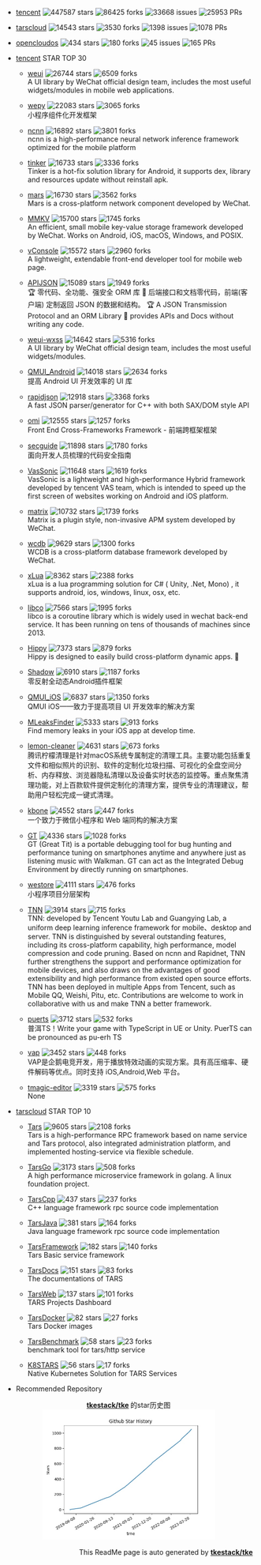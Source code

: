 
+ [tencent](https://github.com/tencent)
![447587 stars](https://img.shields.io/badge/Stars-447587-green)
![86425 forks](https://img.shields.io/badge/Forks-86425-green)
![33668 issues](https://img.shields.io/badge/Issues-33668-green)
![25953 PRs](https://img.shields.io/badge/PRs-25953-green)

+ [tarscloud](https://github.com/tarscloud)
![14543 stars](https://img.shields.io/badge/Stars-14543-green)
![3530 forks](https://img.shields.io/badge/Forks-3530-green)
![1398 issues](https://img.shields.io/badge/Issues-1398-green)
![1078 PRs](https://img.shields.io/badge/PRs-1078-green)

+ [opencloudos](https://github.com/opencloudos)
![434 stars](https://img.shields.io/badge/Stars-434-green)
![180 forks](https://img.shields.io/badge/Forks-180-green)
![45 issues](https://img.shields.io/badge/Issues-45-green)
![165 PRs](https://img.shields.io/badge/PRs-165-green)



+ [tencent](https://github.com/tencent) STAR TOP 30
    
    + [weui](https://github.com/tencent/weui) 
    ![26744 stars](https://img.shields.io/badge/Stars-26744-green)
    ![6509 forks](https://img.shields.io/badge/Forks-6509-green)  
    A UI library by WeChat official design team, includes the most useful widgets/modules in mobile web applications.
    
    + [wepy](https://github.com/tencent/wepy) 
    ![22083 stars](https://img.shields.io/badge/Stars-22083-green)
    ![3065 forks](https://img.shields.io/badge/Forks-3065-green)  
    小程序组件化开发框架
    
    + [ncnn](https://github.com/tencent/ncnn) 
    ![16892 stars](https://img.shields.io/badge/Stars-16892-green)
    ![3801 forks](https://img.shields.io/badge/Forks-3801-green)  
    ncnn is a high-performance neural network inference framework optimized for the mobile platform
    
    + [tinker](https://github.com/tencent/tinker) 
    ![16733 stars](https://img.shields.io/badge/Stars-16733-green)
    ![3336 forks](https://img.shields.io/badge/Forks-3336-green)  
    Tinker is a hot-fix solution library for Android, it supports dex, library and resources update without reinstall apk.
    
    + [mars](https://github.com/tencent/mars) 
    ![16730 stars](https://img.shields.io/badge/Stars-16730-green)
    ![3562 forks](https://img.shields.io/badge/Forks-3562-green)  
    Mars is a cross-platform network component  developed by WeChat.
    
    + [MMKV](https://github.com/tencent/MMKV) 
    ![15700 stars](https://img.shields.io/badge/Stars-15700-green)
    ![1745 forks](https://img.shields.io/badge/Forks-1745-green)  
    An efficient, small mobile key-value storage framework developed by WeChat. Works on Android, iOS, macOS, Windows, and POSIX.
    
    + [vConsole](https://github.com/tencent/vConsole) 
    ![15572 stars](https://img.shields.io/badge/Stars-15572-green)
    ![2960 forks](https://img.shields.io/badge/Forks-2960-green)  
    A lightweight, extendable front-end developer tool for mobile web page.
    
    + [APIJSON](https://github.com/tencent/APIJSON) 
    ![15089 stars](https://img.shields.io/badge/Stars-15089-green)
    ![1949 forks](https://img.shields.io/badge/Forks-1949-green)  
    🏆 零代码、全功能、强安全 ORM 库 🚀 后端接口和文档零代码，前端(客户端) 定制返回 JSON 的数据和结构。 🏆 A JSON Transmission Protocol and an ORM Library 🚀  provides APIs and Docs without writing any code.
    
    + [weui-wxss](https://github.com/tencent/weui-wxss) 
    ![14642 stars](https://img.shields.io/badge/Stars-14642-green)
    ![5316 forks](https://img.shields.io/badge/Forks-5316-green)  
    A UI library by WeChat official design team, includes the most useful widgets/modules.
    
    + [QMUI_Android](https://github.com/tencent/QMUI_Android) 
    ![14018 stars](https://img.shields.io/badge/Stars-14018-green)
    ![2634 forks](https://img.shields.io/badge/Forks-2634-green)  
    提高 Android UI 开发效率的 UI 库
    
    + [rapidjson](https://github.com/tencent/rapidjson) 
    ![12918 stars](https://img.shields.io/badge/Stars-12918-green)
    ![3368 forks](https://img.shields.io/badge/Forks-3368-green)  
    A fast JSON parser/generator for C++ with both SAX/DOM style API
    
    + [omi](https://github.com/tencent/omi) 
    ![12555 stars](https://img.shields.io/badge/Stars-12555-green)
    ![1257 forks](https://img.shields.io/badge/Forks-1257-green)  
     Front End Cross-Frameworks Framework - 前端跨框架框架
    
    + [secguide](https://github.com/tencent/secguide) 
    ![11898 stars](https://img.shields.io/badge/Stars-11898-green)
    ![1780 forks](https://img.shields.io/badge/Forks-1780-green)  
    面向开发人员梳理的代码安全指南
    
    + [VasSonic](https://github.com/tencent/VasSonic) 
    ![11648 stars](https://img.shields.io/badge/Stars-11648-green)
    ![1619 forks](https://img.shields.io/badge/Forks-1619-green)  
    VasSonic is a lightweight and high-performance Hybrid framework developed by tencent VAS team, which is intended to speed up the first screen of websites working on Android and iOS platform. 
    
    + [matrix](https://github.com/tencent/matrix) 
    ![10732 stars](https://img.shields.io/badge/Stars-10732-green)
    ![1739 forks](https://img.shields.io/badge/Forks-1739-green)  
    Matrix is a plugin style, non-invasive APM system developed by WeChat.
    
    + [wcdb](https://github.com/tencent/wcdb) 
    ![9629 stars](https://img.shields.io/badge/Stars-9629-green)
    ![1300 forks](https://img.shields.io/badge/Forks-1300-green)  
    WCDB is a cross-platform database framework developed by WeChat.
    
    + [xLua](https://github.com/tencent/xLua) 
    ![8362 stars](https://img.shields.io/badge/Stars-8362-green)
    ![2388 forks](https://img.shields.io/badge/Forks-2388-green)  
    xLua is a lua programming solution for  C# ( Unity, .Net, Mono) , it supports android, ios, windows, linux, osx, etc.
    
    + [libco](https://github.com/tencent/libco) 
    ![7566 stars](https://img.shields.io/badge/Stars-7566-green)
    ![1995 forks](https://img.shields.io/badge/Forks-1995-green)  
    libco is a coroutine library which is widely used in wechat  back-end service. It has been running on tens of thousands of machines since 2013.
    
    + [Hippy](https://github.com/tencent/Hippy) 
    ![7373 stars](https://img.shields.io/badge/Stars-7373-green)
    ![879 forks](https://img.shields.io/badge/Forks-879-green)  
    Hippy is designed to easily build cross-platform dynamic apps. 👏
    
    + [Shadow](https://github.com/tencent/Shadow) 
    ![6910 stars](https://img.shields.io/badge/Stars-6910-green)
    ![1187 forks](https://img.shields.io/badge/Forks-1187-green)  
    零反射全动态Android插件框架
    
    + [QMUI_iOS](https://github.com/tencent/QMUI_iOS) 
    ![6837 stars](https://img.shields.io/badge/Stars-6837-green)
    ![1350 forks](https://img.shields.io/badge/Forks-1350-green)  
    QMUI iOS——致力于提高项目 UI 开发效率的解决方案
    
    + [MLeaksFinder](https://github.com/tencent/MLeaksFinder) 
    ![5333 stars](https://img.shields.io/badge/Stars-5333-green)
    ![913 forks](https://img.shields.io/badge/Forks-913-green)  
    Find memory leaks in your iOS app at develop time.
    
    + [lemon-cleaner](https://github.com/tencent/lemon-cleaner) 
    ![4631 stars](https://img.shields.io/badge/Stars-4631-green)
    ![673 forks](https://img.shields.io/badge/Forks-673-green)  
    腾讯柠檬清理是针对macOS系统专属制定的清理工具。主要功能包括重复文件和相似照片的识别、软件的定制化垃圾扫描、可视化的全盘空间分析、内存释放、浏览器隐私清理以及设备实时状态的监控等。重点聚焦清理功能，对上百款软件提供定制化的清理方案，提供专业的清理建议，帮助用户轻松完成一键式清理。
    
    + [kbone](https://github.com/tencent/kbone) 
    ![4552 stars](https://img.shields.io/badge/Stars-4552-green)
    ![447 forks](https://img.shields.io/badge/Forks-447-green)  
    一个致力于微信小程序和 Web 端同构的解决方案
    
    + [GT](https://github.com/tencent/GT) 
    ![4336 stars](https://img.shields.io/badge/Stars-4336-green)
    ![1028 forks](https://img.shields.io/badge/Forks-1028-green)  
    GT (Great Tit) is a portable debugging tool for bug hunting and performance tuning on smartphones anytime and anywhere just as listening music with Walkman. GT can act as the Integrated Debug Environment by directly running on smartphones.
    
    + [westore](https://github.com/tencent/westore) 
    ![4111 stars](https://img.shields.io/badge/Stars-4111-green)
    ![476 forks](https://img.shields.io/badge/Forks-476-green)  
    小程序项目分层架构
    
    + [TNN](https://github.com/tencent/TNN) 
    ![3914 stars](https://img.shields.io/badge/Stars-3914-green)
    ![715 forks](https://img.shields.io/badge/Forks-715-green)  
    TNN: developed by Tencent Youtu Lab and Guangying Lab, a uniform deep learning inference framework for mobile、desktop and server. TNN is distinguished by several outstanding features, including its cross-platform capability, high performance, model compression and code pruning. Based on ncnn and Rapidnet, TNN further strengthens the support and performance optimization for mobile devices, and also draws on the advantages of good extensibility and high performance from existed open source efforts. TNN has been deployed in multiple Apps from Tencent, such as Mobile QQ, Weishi, Pitu, etc. Contributions are welcome to work in collaborative with us and make TNN a better framework. 
    
    + [puerts](https://github.com/tencent/puerts) 
    ![3712 stars](https://img.shields.io/badge/Stars-3712-green)
    ![532 forks](https://img.shields.io/badge/Forks-532-green)  
    普洱TS！Write your game with TypeScript in UE or Unity. PuerTS can be pronounced as pu-erh TS
    
    + [vap](https://github.com/tencent/vap) 
    ![3452 stars](https://img.shields.io/badge/Stars-3452-green)
    ![448 forks](https://img.shields.io/badge/Forks-448-green)  
    VAP是企鹅电竞开发，用于播放特效动画的实现方案。具有高压缩率、硬件解码等优点。同时支持 iOS,Android,Web 平台。
    
    + [tmagic-editor](https://github.com/tencent/tmagic-editor) 
    ![3319 stars](https://img.shields.io/badge/Stars-3319-green)
    ![575 forks](https://img.shields.io/badge/Forks-575-green)  
    None
    

+ [tarscloud](https://github.com/tarscloud) STAR TOP 10
    
    + [Tars](https://github.com/tarscloud/Tars) 
    ![9605 stars](https://img.shields.io/badge/Stars-9605-green)
    ![2108 forks](https://img.shields.io/badge/Forks-2108-green)  
    Tars is a high-performance RPC framework based on name service and Tars protocol, also integrated administration platform, and implemented hosting-service via flexible schedule.
    
    + [TarsGo](https://github.com/tarscloud/TarsGo) 
    ![3173 stars](https://img.shields.io/badge/Stars-3173-green)
    ![508 forks](https://img.shields.io/badge/Forks-508-green)  
    A  high performance microservice  framework  in golang. A linux foundation project.
    
    + [TarsCpp](https://github.com/tarscloud/TarsCpp) 
    ![437 stars](https://img.shields.io/badge/Stars-437-green)
    ![237 forks](https://img.shields.io/badge/Forks-237-green)  
    C++ language framework rpc source code implementation
    
    + [TarsJava](https://github.com/tarscloud/TarsJava) 
    ![381 stars](https://img.shields.io/badge/Stars-381-green)
    ![164 forks](https://img.shields.io/badge/Forks-164-green)  
    Java language framework rpc source code implementation
    
    + [TarsFramework](https://github.com/tarscloud/TarsFramework) 
    ![182 stars](https://img.shields.io/badge/Stars-182-green)
    ![140 forks](https://img.shields.io/badge/Forks-140-green)  
    Tars Basic service framework
    
    + [TarsDocs](https://github.com/tarscloud/TarsDocs) 
    ![151 stars](https://img.shields.io/badge/Stars-151-green)
    ![83 forks](https://img.shields.io/badge/Forks-83-green)  
    The documentations of TARS
    
    + [TarsWeb](https://github.com/tarscloud/TarsWeb) 
    ![137 stars](https://img.shields.io/badge/Stars-137-green)
    ![101 forks](https://img.shields.io/badge/Forks-101-green)  
    TARS Projects Dashboard
    
    + [TarsDocker](https://github.com/tarscloud/TarsDocker) 
    ![82 stars](https://img.shields.io/badge/Stars-82-green)
    ![27 forks](https://img.shields.io/badge/Forks-27-green)  
    Tars Docker  images
    
    + [TarsBenchmark](https://github.com/tarscloud/TarsBenchmark) 
    ![58 stars](https://img.shields.io/badge/Stars-58-green)
    ![23 forks](https://img.shields.io/badge/Forks-23-green)  
    benchmark tool for tars/http service
    
    + [K8STARS](https://github.com/tarscloud/K8STARS) 
    ![56 stars](https://img.shields.io/badge/Stars-56-green)
    ![17 forks](https://img.shields.io/badge/Forks-17-green)  
    Native Kubernetes  Solution for TARS Services
    


+ Recommended Repository  
<p align="center">
      <strong>
        <a href="https://github.com/tkestack/tke" target="_blank">tkestack/tke</a>
      </strong>  的star历史图
  <br>
  <img src="https://raw.githubusercontent.com/ButterAndButterfly/GithubTools/master/data/stars_history.jpg" width="350px"></img>    
</p>

<p align="right">
      This ReadMe page is auto generated by 
      <strong>
        <a href="https://github.com/tkestack/tke" target="_blank">tkestack/tke</a><br>
      </strong>   
</p>